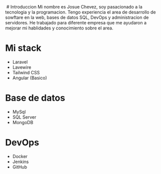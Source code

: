 <img scr="https://avatars.githubusercontent.com/u/159230670?v=4" />
# Introduccion
Mi nombre es Josue Chevez, soy pasacionado a la tecnologia y la programacion. Tengo experiencia el area de desarrollo de sowftare en la web, bases de datos SQL, DevOps y administracion
de servidores. He trabajado para diferente empresa que me ayudaron a mejorar mi hablidades y conocimiento sobre el area.

# Mi stack 
- Laravel
- Lavewire
- Tailwind CSS
- Angular (Basico)

# Base de datos
- MySql
- SQL Server
- MongoDB

# DevOps
- Docker
- Jenkins
- GitHub
